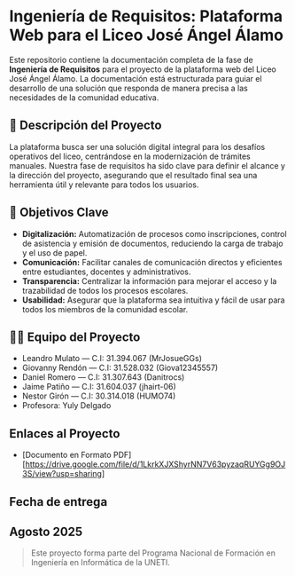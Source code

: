 # Ingeniería de Requisitos: Plataforma Web para el Liceo José Ángel Álamo

Este repositorio contiene la documentación completa de la fase de **Ingeniería de Requisitos** para el proyecto de la plataforma web del Liceo José Ángel Álamo. La documentación está estructurada para guiar el desarrollo de una solución que responda de manera precisa a las necesidades de la comunidad educativa.

## 📄 Descripción del Proyecto
La plataforma busca ser una solución digital integral para los desafíos operativos del liceo, centrándose en la modernización de trámites manuales. Nuestra fase de requisitos ha sido clave para definir el alcance y la dirección del proyecto, asegurando que el resultado final sea una herramienta útil y relevante para todos los usuarios.

## 🎯 Objetivos Clave
* **Digitalización:** Automatización de procesos como inscripciones, control de asistencia y emisión de documentos, reduciendo la carga de trabajo y el uso de papel.
* **Comunicación:** Facilitar canales de comunicación directos y eficientes entre estudiantes, docentes y administrativos.
* **Transparencia:** Centralizar la información para mejorar el acceso y la trazabilidad de todos los procesos escolares.
* **Usabilidad:** Asegurar que la plataforma sea intuitiva y fácil de usar para todos los miembros de la comunidad escolar.

## 👨‍🏫 Equipo del Proyecto
* Leandro Mulato — C.I: 31.394.067     (MrJosueGGs)
* Giovanny Rendón — C.I: 31.528.032  (Giova12345557)
* Daniel Romero — C.I: 31.307.643      (Danitrocs)
* Jaime Patiño — C.I: 31.604.037       (jhairt-06)
* Nestor Girón — C.I: 30.314.018         (HUMO74)
* Profesora: Yuly Delgado

##  Enlaces al Proyecto

- [Documento en Formato PDF] [https://drive.google.com/file/d/1LkrkXJXShyrNN7V63pyzaqRUYGg9OJ3S/view?usp=sharing]

##  Fecha de entrega

Agosto 2025
---

> Este proyecto forma parte del Programa Nacional de Formación en Ingeniería en Informática de la UNETI.
